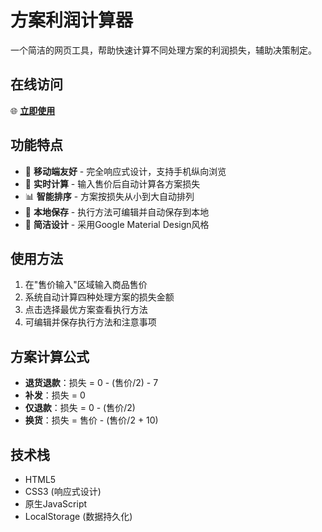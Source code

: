 # 方案利润计算器

一个简洁的网页工具，帮助快速计算不同处理方案的利润损失，辅助决策制定。

## 在线访问

🌐 **[立即使用](https://kagojoke999.github.io/juece/)**

## 功能特点

- 📱 **移动端友好** - 完全响应式设计，支持手机纵向浏览
- 🧮 **实时计算** - 输入售价后自动计算各方案损失
- 📊 **智能排序** - 方案按损失从小到大自动排列
- 💾 **本地保存** - 执行方法可编辑并自动保存到本地
- 🎨 **简洁设计** - 采用Google Material Design风格

## 使用方法

1. 在"售价输入"区域输入商品售价
2. 系统自动计算四种处理方案的损失金额
3. 点击选择最优方案查看执行方法
4. 可编辑并保存执行方法和注意事项

## 方案计算公式

- **退货退款**：损失 = 0 - (售价/2) - 7
- **补发**：损失 = 0
- **仅退款**：损失 = 0 - (售价/2)
- **换货**：损失 = 售价 - (售价/2 + 10)

## 技术栈

- HTML5
- CSS3 (响应式设计)
- 原生JavaScript
- LocalStorage (数据持久化)